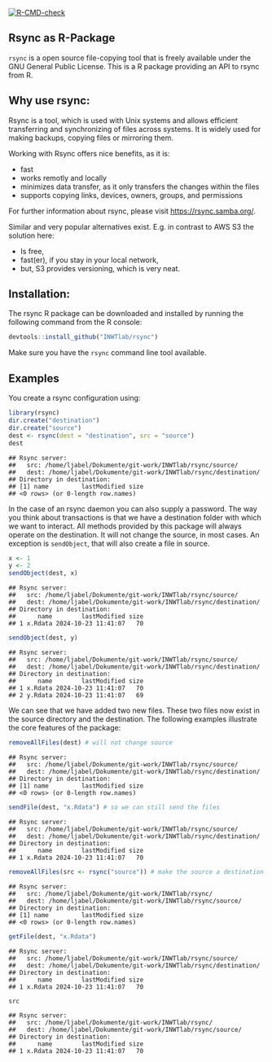 [![R-CMD-check](https://github.com/INWTlab/rsync/actions/workflows/R-CMD-check.yaml/badge.svg?branch=main)](https://github.com/INWTlab/rsync/actions/workflows/R-CMD-check.yaml)

## Rsync as R-Package

`rsync` is a open source file-copying tool that is freely available under the
GNU General Public License. This is a R package providing an API to rsync from
R.

## Why use rsync:

Rsync is a tool, which is used with Unix systems and allows efficient
transferring and synchronizing of files across systems. It is widely
used for making backups, copying files or mirroring them.

Working with Rsync offers nice benefits, as it is:
  - fast
  - works remotly and locally
  - minimizes data transfer, as it only transfers the changes within the files
  - supports copying links, devices, owners, groups, and permissions

For further information about rsync, please visit https://rsync.samba.org/.

Similar and very popular alternatives exist. E.g. in contrast to AWS S3 the
solution here:

- Is free,
- fast(er), if you stay in your local network,
- but, S3 provides versioning, which is very neat.

## Installation:

The rsync R package can be downloaded and installed by running the following
command from the R console:


``` r
devtools::install_github("INWTlab/rsync")
```

Make sure you have the `rsync` command line tool available.


## Examples

You create a rsync configuration using:


``` r
library(rsync)
dir.create("destination")
dir.create("source")
dest <- rsync(dest = "destination", src = "source")
dest
```

```
## Rsync server: 
##   src: /home/ljabel/Dokumente/git-work/INWTlab/rsync/source/
##   dest: /home/ljabel/Dokumente/git-work/INWTlab/rsync/destination/ 
## Directory in destination:
## [1] name         lastModified size        
## <0 rows> (or 0-length row.names)
```

In the case of an rsync daemon you can also supply a password. The way you think
about transactions is that we have a destination folder with which we want to
interact. All methods provided by this package will always operate on the
destination. It will not change the source, in most cases. An exception is
`sendObject`, that will also create a file in source.


``` r
x <- 1
y <- 2
sendObject(dest, x)
```

```
## Rsync server: 
##   src: /home/ljabel/Dokumente/git-work/INWTlab/rsync/source/
##   dest: /home/ljabel/Dokumente/git-work/INWTlab/rsync/destination/ 
## Directory in destination:
##      name        lastModified size
## 1 x.Rdata 2024-10-23 11:41:07   70
```

``` r
sendObject(dest, y)
```

```
## Rsync server: 
##   src: /home/ljabel/Dokumente/git-work/INWTlab/rsync/source/
##   dest: /home/ljabel/Dokumente/git-work/INWTlab/rsync/destination/ 
## Directory in destination:
##      name        lastModified size
## 1 x.Rdata 2024-10-23 11:41:07   70
## 2 y.Rdata 2024-10-23 11:41:07   69
```

We can see that we have added two new files. These two files now exist in the
source directory and the destination. The following examples illustrate the core
features of the package:


``` r
removeAllFiles(dest) # will not change source
```

```
## Rsync server: 
##   src: /home/ljabel/Dokumente/git-work/INWTlab/rsync/source/
##   dest: /home/ljabel/Dokumente/git-work/INWTlab/rsync/destination/ 
## Directory in destination:
## [1] name         lastModified size        
## <0 rows> (or 0-length row.names)
```

``` r
sendFile(dest, "x.Rdata") # so we can still send the files
```

```
## Rsync server: 
##   src: /home/ljabel/Dokumente/git-work/INWTlab/rsync/source/
##   dest: /home/ljabel/Dokumente/git-work/INWTlab/rsync/destination/ 
## Directory in destination:
##      name        lastModified size
## 1 x.Rdata 2024-10-23 11:41:07   70
```

``` r
removeAllFiles(src <- rsync("source")) # make the source a destination
```

```
## Rsync server: 
##   src: /home/ljabel/Dokumente/git-work/INWTlab/rsync/
##   dest: /home/ljabel/Dokumente/git-work/INWTlab/rsync/source/ 
## Directory in destination:
## [1] name         lastModified size        
## <0 rows> (or 0-length row.names)
```

``` r
getFile(dest, "x.Rdata")
```

```
## Rsync server: 
##   src: /home/ljabel/Dokumente/git-work/INWTlab/rsync/source/
##   dest: /home/ljabel/Dokumente/git-work/INWTlab/rsync/destination/ 
## Directory in destination:
##      name        lastModified size
## 1 x.Rdata 2024-10-23 11:41:07   70
```

``` r
src
```

```
## Rsync server: 
##   src: /home/ljabel/Dokumente/git-work/INWTlab/rsync/
##   dest: /home/ljabel/Dokumente/git-work/INWTlab/rsync/source/ 
## Directory in destination:
##      name        lastModified size
## 1 x.Rdata 2024-10-23 11:41:07   70
```


